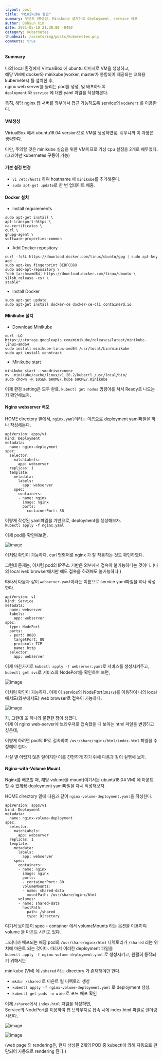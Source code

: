 ```yaml
---
layout: post
title: "Minikube 실습"
summary: 우분투 VM생성, Minikube 설치하고 deployment, service 배포
author: Dohyun Kim
date: 2021-05-10 21:30:00 -0400
category: Kubernetes
thumbnail: /assets/img/posts/Kubernetes.png
comments: true
---
```


#### Summary  
나의 local 환경에서 VirtualBox 에 ubuntu 이미지로 VM을 생성하고,  
해당 VM에 docker와 minikube(worker, master가 통합되어 제공되는 교육용 kubernetes) 를 설치한 후,  
nginx web server를 돌리는 pod를 생성, 및 배포하도록  
```deployment``` 와 ```service``` 에 대한 yaml 파일을 작성해본다.  

특히, 해당 nginx 웹 서버를 외부에서 접근 가능하도록 service의 ```NodePort``` 를 이용한다.

#### VM생성  
VirtualBox 에서 ubuntu18.04 version으로 VM을 생성하였음. 쉬우니까 이 과정은 생략한다. 

다만, 주의할 것은 minikube 실습을 위한 VM이므로 가상 cpu 설정을 2개로 해두었다. (그래야만 kubernetes 구동이 가능)

#### 기본 설정 변경   
- ```vi /etc/hosts``` 하여 hostname 에 ```minikube```를 추가해준다.
- ```sudo apt-get update```로 한 번 업데이트 해줌.

#### Docker 설치
- Install requirements
```
sudo apt-get install \
apt-transport-https \
ca-certificates \
curl \
gnupg-agent \
software-properties-common
```

- Add Docker repository
```
curl -fsSL https://download.docker.com/linux/ubuntu/gpg | sudo apt-key add -
sudo apt-key fingerprint 0EBFCD88
sudo add-apt-repository \
"deb [arch=amd64] https://download.docker.com/linux/ubuntu \
$(lsb_release -cs) \
stable"
```

- Install Docker
```
sudo apt-get update
sudo apt-get install docker-ce docker-ce-cli containerd.io
```


#### Minikube 설치
- Download Minikube
```
curl -LO https://storage.googleapis.com/minikube/releases/latest/minikube-linux-amd64
sudo install minikube-linux-amd64 /usr/local/bin/minikube
sudo apt install conntrack
```

- Minikube start
```
minikube start --vm-driver=none
mv .minikube/cache/linux/v1.20.2/kubectl /usr/local/bin/
sudo chown -R $USER $HOME/.kube $HOME/.minikube
```

이제 환경 setting은 모두 완료. ```kubectl get nodes``` 명령어를 쳐서 Ready로 나오는지 확인해보자.

#### Nginx webserver 배포
HOME directory 밑에서, ```nginx.yaml```이라는 이름으로 deployment yaml파일을 하나 작성해본다.
```
apiVersion: apps/v1
kind: Deployment
metadata:
  name: nginx-deployment
spec:
  selector:
    matchLabels:
      app: webserver
  replicas: 1
  template:
    metadata:
      labels:
        app: webserver
    spec:
      containers:
      - name: nginx
        image: nginx
        ports:
        - containerPort: 80
```

이렇게 작성된 yaml파일을 기반으로, deployment를 생성해보자.  
```kubectl apply -f nginx.yaml```

이제 pod를 확인해보면, 

![image](https://user-images.githubusercontent.com/72643027/117618428-e5071200-b1a8-11eb-90c3-839772353e8c.png)

이처럼 확인이 가능하다. curl 명령어로 nginx 가 잘 작동하는 것도 확인하였다.

그런데 문제는, 이처럼 pod의 IP주소 기반은 외부에서 접속이 불가능하다는 것이다. (나의 local web browser에서만 해도 접속을 하려해도 불가능하다.)

따라서 다음과 같이 ```webserver.yaml```이라는 이름으로 service yaml파일을 하나 작성한다.
```
apiVersion: v1
kind: Service
metadata:
  name: webserver
  labels:
    app: webserver
spec:
  type: NodePort
  ports:
  - port: 8080
    targetPort: 80
    protocol: TCP
    name: http
  selector:
    app: webserver
```

이제 마찬가지로 ```kubectl apply -f webserver.yaml```로 서비스를 생성시켜주고,  
```kubectl get svc```로 서비스의 NodePort를 확인하여 보면, 

![image](https://user-images.githubusercontent.com/72643027/117618845-80988280-b1a9-11eb-94ab-848cc2684b06.png)

이처럼 확인이 가능하다. 이제 이 service의 NodePort(```30172```)를 이용하여 나의 local에서도(외부에서도) web browser로 접속이 가능하다.

![image](https://user-images.githubusercontent.com/72643027/117619495-4bd8fb00-b1aa-11eb-8aea-8ffad73897f7.png)

자, 그런데 또 하나의 불편한 점이 생겼다.  
이제 이 nginx web-server에 브라우저로 접속했을 때 보이는 html 파일을 변경하고 싶은데,

이렇게 하려면 pod의 IP로 접속하여 ```/usr/share/nginx/html/index.html``` 파일을 수정해야 한다.  

사실 별 어렵지 않은 일이지만 이를 간편하게 하기 위해 다음과 같이 실행해 보자.

#### Nginx-with-Volume Mount
Nginx를 배포할 때, 해당 volume을 mount(여기서는 ubuntu18.04 VM) 에 마운트 할 수 있게끔 deployment yaml파일을 다시 작성해보자.

HOME directory 밑에 다음과 같이 ```nginx-volume-deployment.yaml```을 작성한다.
```
apiVersion: apps/v1
kind: Deployment
metadata:
  name: nginx-volume-deployment
spec:
  selector:
    matchLabels:
      app: webserver
  replicas: 1
  template:
    metadata:
      labels:
        app: webserver
    spec:
      containers:
      - name: nginx
        image: nginx
        ports:
        - containerPort: 80
        volumeMounts:
        - name: shared-data
          mountPath: /usr/share/nginx/html
      volumes:
      - name: shared-data
        hostPath:
          path: /shared
          type: Directory
```

여기서 보이듯이 spec - container 에서 volumeMounts 라는 옵션을 이용하여 volume 을 마운트 시키고 있다.

그러니까 배포되는 해당 pod의 ```/usr/share/nginx/html``` 디렉토리가 ```/shared``` 라는 위치에 마운트 되는 것이다. 따라서 이러한 deployment 파일을  
```kubectl apply -f nginx-volume-deployment.yaml``` 로 생성시키고, 원활히 동작되기 위해서는

minikube (VM) 에 ```/shared``` 라는 directory 가 존재해야만 한다.

- ```mkdir /shared``` 로 마운트 될 디렉토리 생성
- ```kubectl apply -f nginx-volume-deployment.yaml``` 로 deployment 생성.
- ```kubectl get pods -o wide``` 로 포드 배포 확인

이제 ```/shared```에서 ```index.html``` 파일을 작성하면,  
Service의 NodePort를 이용하여 웹 브라우져로 접속 시에 index.html 파일로 렌더링 시킨다.

![image](https://user-images.githubusercontent.com/72643027/117620732-ba6a8880-b1ab-11eb-98df-1b52a5ad1d49.png)

![image](https://user-images.githubusercontent.com/72643027/117620922-f4d42580-b1ab-11eb-992c-75ef63f78e0f.png)

(web page 의 rendering은, 현재 생성된 2개의 POD 중 kubectl에 의해 자동으로 판단되어 자동으로 rendering 된다.)



